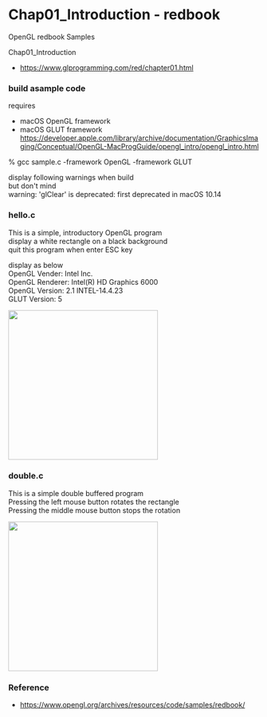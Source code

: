 Chap01_Introduction - redbook
===============

OpenGL redbook Samples <br/>

Chap01_Introduction <br/>
- https://www.glprogramming.com/red/chapter01.html

### build asample code 
requires  <br/>
- macOS  OpenGL framework <br/>
- macOS  GLUT framework <br/>
https://developer.apple.com/library/archive/documentation/GraphicsImaging/Conceptual/OpenGL-MacProgGuide/opengl_intro/opengl_intro.html <br/>

% gcc sample.c  -framework OpenGL  -framework GLUT <br/>

display following warnings when build <br/>
but don't mind <br/>
warning: 'glClear' is deprecated: first deprecated in macOS 10.14 <br/>

### hello.c <br/>
This is a simple, introductory OpenGL program <br/>
display a white rectangle on a black background <br/>
quit this program when enter ESC key <br/>

display as below <br/>
OpenGL Vender: Intel Inc. <br/>
OpenGL Renderer: Intel(R) HD Graphics 6000  <br/>
OpenGL Version: 2.1 INTEL-14.4.23  <br/>
GLUT Version: 5  <br/>

<image src="https://raw.githubusercontent.com/ohwada/MAC_OpenGL_redbook/master/Chap01_Introduction/result/screenshot_hello.png" width="300" /><br/>


### double.c <br/>
This is a simple double buffered program <br/>
Pressing the left mouse button rotates the rectangle <br/>
Pressing the middle mouse button stops the rotation  <br/>

<image src="https://raw.githubusercontent.com/ohwada/MAC_OpenGL_redbook/master/Chap01_Introduction/result/screenshot_double.png" width="300" /><br/>

### Reference <br/>
- https://www.opengl.org/archives/resources/code/samples/redbook/

